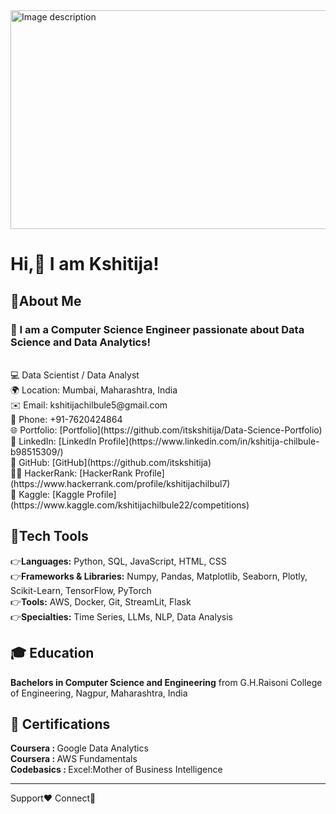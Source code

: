 <img src="https://github.com/user-attachments/assets/6109a9ea-8d2c-4985-86f5-9d8f1a07a353" width="900" height="350" alt="Image description">

# Hi,👋 I am Kshitija!
## 👧About Me
### 🚀 I am a Computer Science Engineer passionate about Data Science and Data Analytics!
<br>
💻 Data Scientist / Data Analyst
<br>
🌍 Location: Mumbai, Maharashtra, India
<br>
✉️ Email: kshitijachilbule5@gmail.com
<br>
📱 Phone: +91-7620424864
<br>
🌐 Portfolio: [Portfolio](https://github.com/itskshitija/Data-Science-Portfolio)
<br>
💼 LinkedIn: [LinkedIn Profile](https://www.linkedin.com/in/kshitija-chilbule-b98515309/)
<br>
🐙 GitHub: [GitHub](https://github.com/itskshitija)
<br>
👩‍💻 HackerRank: [HackerRank Profile](https://www.hackerrank.com/profile/kshitijachilbul7)
<br>
🐠 Kaggle: [Kaggle Profile](https://www.kaggle.com/kshitijachilbule22/competitions)

## 🔨Tech Tools 
👉<b>Languages:</b> Python, SQL, JavaScript, HTML, CSS
<br>
👉<b>Frameworks & Libraries:</b> Numpy, Pandas, Matplotlib, Seaborn, Plotly, Scikit-Learn, TensorFlow, PyTorch
<br>
👉<b>Tools:</b> AWS, Docker, Git, StreamLit, Flask
<br>
👉<b>Specialties:</b> Time Series, LLMs, NLP, Data Analysis

## 🎓 Education
<b>Bachelors in Computer Science and Engineering</b> from G.H.Raisoni College of Engineering, Nagpur, Maharashtra, India

## 📜 Certifications
<b>Coursera   : </b> Google Data Analytics
<br>
<b>Coursera   : </b> AWS Fundamentals
<br>
<b>Codebasics : </b> Excel:Mother of Business Intelligence

---

Support❤️    Connect🤝    

